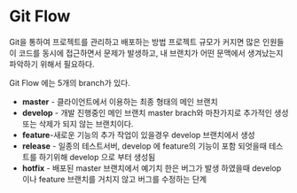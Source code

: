 # Git Flow
Git을 통하여 프로젝트를 관리하고 배포하는 방법
프로젝트 규모가 커지면 많은 인원들이 코드를 동시에 접근하면서 문제가 발생하고, 내 브랜치가 어떤 문맥에서 생겨났는지 파악하기 위해서 필요하다.

Git Flow 에는 5개의 branch가 있다.

 - **master** - 클라이언트에서 이용하는 최종 형태의 메인 브랜치
 - **develop** - 개발 진행중인 메인 브랜치 master brach와 마찬가지로 추가적인 생성 또는 삭제가 되지 않는 브랜치이다.
 - **feature**-새로운 기능의 추가 작업이 있을경우 develop 브랜치에서 생성
 - **release** - 일종의 테스트서버, develop 에 feature의 기능이 포함 되엇을때 테스트를 하기위해 develop 으로 부터 생성됨
 - **hotfix** - 배포된 master 브랜치에서 예기치 한은 버그가 발생 하였을때 develop 이나 feature 브랜치를 거치지 않고 버그를 수정하는 단계

